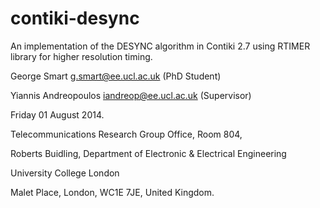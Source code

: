 contiki-desync
==============

An implementation of the DESYNC algorithm in Contiki 2.7 using RTIMER library for higher resolution timing.


George Smart <g.smart@ee.ucl.ac.uk> (PhD Student)

Yiannis Andreopoulos <iandreop@ee.ucl.ac.uk> (Supervisor)


Friday 01 August 2014.


Telecommunications Research Group Office, Room 804, 

Roberts Buidling, Department of Electronic & Electrical Engineering

University College London

Malet Place, London, WC1E 7JE, United Kingdom.

